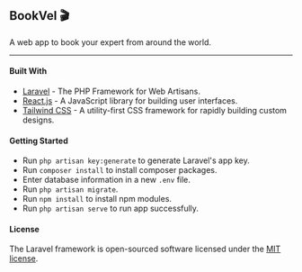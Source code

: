 ## BookVel 🎬
A web app to book your expert from around the world.

***

#### Built With

- [Laravel](https://www.laravel.com) - The PHP Framework for Web Artisans.
- [React.js](https://reactjs.org) - A JavaScript library for building user interfaces.
- [Tailwind CSS](https://tailwindcss.com) - A utility-first CSS framework for rapidly building custom designs.

#### Getting Started

- Run `php artisan key:generate` to generate Laravel's app key.
- Run `composer install` to install composer packages.
- Enter database information in a new `.env` file.
- Run `php artisan migrate`.
- Run `npm install` to install npm modules.
- Run `php artisan serve` to run app successfully.


#### License

The Laravel framework is open-sourced software licensed under the [MIT license](https://opensource.org/licenses/MIT).

